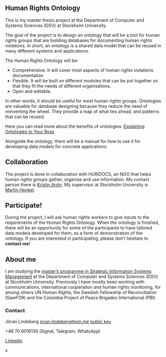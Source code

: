 ## Human Rights Ontology

This is my master thesis project at the Department of Computer and Systems Sciences (DSV) at Stockholm University.

The goal of the project is to design an ontology that will be a tool for human rights groups that are building databases for documenting human rights violations. In short, an ontology is a shared data model that can be reused in many different systems and applications. 

The Human Rights Ontology will be: 

- Comprehensive. It will cover most aspects of human rights violations documentation
- Flexible. It will be built on different modules that can be put together so that they fit the needs of different organisations. 
- Open and editable.

In other words, it should be useful for most human rights groups. Ontologies are valuable for database designing because they reduce the need of reinventing the wheel. They provide a map of what lies ahead, and patterns that can be reused. 

Here you can read more about the benefits of ontologies: [Explaining Ontologies to Your Boss](https://ontology-explained.com/2020/explain-boss/)

Alongside the ontology, there will be a manual for how to use it for developing data models for concrete applications. 

## Collaboration
The project is done in collaboration with HURIDOCS, an NGO that helps human rights groups gather, organise and use information. My contact person there is [Kristin Antin](https://www.su.se/english/profiles/mhenk-1.182179). My supervisor at Stockholm University is [Martin Henkel](https://www.su.se/english/profiles/mhenk-1.182179).

## Participate!
During the project, I will ask human rights workers to give inputs to the requirements of the Human Rights Ontology. When the ontology is finished, there will be an opportunity for some of the participants to have tailored data models developed for them, as a form of demonstration of the ontology. If you are interested in participating, please don’t hesitate to **contact me**!

## About me
I am studying the [master’s programme in Strategic Information Systems Management](https://www.su.se/english/search-courses-and-programmes/sslio-1.413332) at the Department of Computer and Systems Sciences (DSV) at Stockholm University. Previously I have mostly been working with communications, international cooperation and human rights monitoring, for among others UN Human Rights, the Swedish Fellowship of Reconciliation (SweFOR) and the Colombia Project of Peace Brigades International (PBI). 

### Contact
Jöran Lindeberg
joran.lindeberg@pm.me [public key](https://web.tresorit.com/l/u0Irh#VJwFDNBK2IY1Gp-F6yH-mQ)

+46 70 6016136 (Signal, Telegram, WhatsApp)

[LinkedIn](https://se.linkedin.com/in/joran-lindeberg)

x
